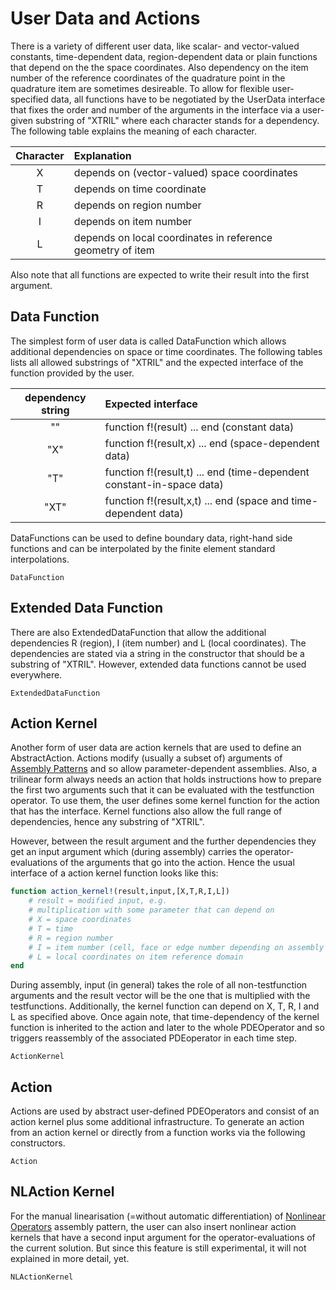 
# User Data and Actions

There is a variety of different user data, like scalar- and vector-valued constants, time-dependent data, region-dependent data or plain functions that
depend on the the space coordinates. Also dependency on the item number of the reference coordinates of the quadrature point in the quadrature item are sometimes desireable.
To allow for flexible user-specified data, all functions have to be negotiated by the UserData interface that fixes
the order and number of the arguments in the interface via a user-given substring of "XTRIL" where each character stands for a dependency.
The following table explains the meaning of each character.


| Character          | Explanation                                                |
| :----------------: | :--------------------------------------------------------- | 
| X                  | depends on (vector-valued) space coordinates               | 
| T                  | depends on time coordinate                                 | 
| R                  | depends on region number                                   | 
| I                  | depends on item number                                     |
| L                  | depends on local coordinates in reference geometry of item |

Also note that all functions are expected to write their result into the first argument.


## Data Function

The simplest form of user data is called DataFunction which allows additional dependencies on space or time coordinates. The following tables lists all allowed substrings of "XTRIL"
and the expected interface of the function provided by the user.


| dependency string  | Expected interface                                                     |
| :----------------: | :--------------------------------------------------------------------- | 
| ""                 | function f!(result) ... end  (constant data)                           | 
| "X"                | function f!(result,x) ... end  (space-dependent data)                  | 
| "T"                | function f!(result,t) ... end  (time-dependent constant-in-space data) | 
| "XT"               | function f!(result,x,t) ... end  (space and time-dependent data)       |

DataFunctions can be used to define boundary data, right-hand side functions and can be interpolated by the finite element standard interpolations.

```@docs
DataFunction
```


## Extended Data Function

There are also ExtendedDataFunction that allow the additional dependencies R (region), I (item number) and L (local coordinates). The dependencies are stated via a string in the constructor that should be a substring of "XTRIL". However, extended data functions cannot be used everywhere.

```@docs
ExtendedDataFunction
```


## Action Kernel

Another form of user data are action kernels that are used to define an AbstractAction. Actions modify (usually a subset of) arguments of [Assembly Patterns](@ref) and so allow parameter-dependent assemblies. 
Also, a trilinear form always needs an action that holds instructions how to prepare the first two arguments such that it can be evaluated with the testfunction operator.
To use them, the user defines some kernel function for the action that has the interface. Kernel functions also allow the full range of dependencies, hence any substring of "XTRIL".

However, between the result argument and the further dependencies they get an input argument which (during assembly) carries the operator-evaluations of the arguments that go into the action. Hence the usual interface
of a action kernel function looks like this:

```julia
function action_kernel!(result,input,[X,T,R,I,L])
    # result = modified input, e.g.
    # multiplication with some parameter that can depend on
    # X = space coordinates
    # T = time
    # R = region number
    # I = item number (cell, face or edge number depending on assembly type)
    # L = local coordinates on item reference domain
end
```

During assembly, input (in general) takes the role of all non-testfunction arguments and the result vector will be the one that is multiplied with the testfunctions. Additionally, the kernel function can depend on X, T, R, I and L as specified above. Once again note, that time-dependency of the kernel function is inherited to the action and later to the whole PDEOperator and so triggers reassembly of the associated PDEoperator in each time step.

```@docs
ActionKernel
```


## Action

Actions are used by abstract user-defined PDEOperators and consist of an action kernel plus some additional infrastructure. To generate an action from an action kernel or directly from a function
works via the following constructors.

```@docs
Action
```


## NLAction Kernel

For the manual linearisation (=without automatic differentiation) of [Nonlinear Operators](@ref) assembly pattern, the user can also insert nonlinear action kernels that have a second input argument for the operator-evaluations of the current solution. But since this feature is still experimental, it will not explained in more detail, yet.

```@docs
NLActionKernel
```


